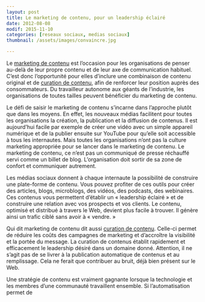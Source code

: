 ```yaml
---
layout: post
title: Le marketing de contenu, pour un leadership éclairé
date: 2012-08-08
modif: 2015-11-10
categories: [reseaux sociaux, medias sociaux]
thumbnail: /assets/images/convaincre.jpg

---
```


Le [marketing de contenu](roi "Le marketing de contenu est roi") est l’occasion pour les organisations de penser au-delà de leur propre contenu et de leur axe de communication habituel. C’est donc l’opportunité pour elles d’inclure une combinaison de contenu original et de [curation de contenu](la-curation-de-contenus-devient-de-plus-en-plus-populaire-en-marketing.html "La curation de contenus devient de plus en plus populaire en marketing"), afin de renforcer leur position auprès des consommateurs. Du travailleur autonome aux géants de l’industrie, les organisations de toutes tailles peuvent bénéficier du marketing de contenu.

Le défi de saisir le marketing de contenu s’incarne dans l’approche plutôt que dans les moyens. En effet, les nouveaux médias facilitent pour toutes les organisations la création, la publication et la diffusion de contenus. Il est aujourd’hui facile par exemple de créer une vidéo avec un simple appareil numérique et de la publier ensuite sur YouTube pour qu’elle soit accessible à tous les internautes. Mais toutes les organisations n’ont pas la culture marketing appropriée pour se lancer dans le marketing de contenu. Le marketing de contenu, ce n’est pas un communiqué de presse réchauffé servi comme un billet de blog. L’organisation doit sortir de sa zone de confort et communiquer autrement.

Les médias sociaux donnent à chaque internaute la possibilité de construire une plate-forme de contenu. Vous pouvez profiter de ces outils pour créer des articles, blogs, microblogs, des vidéos, des podcasts, des webinaires. Ces contenus vous permettent d’établir un « leadership éclairé » et de construire une relation avec vos prospects et vos clients. Le contenu, optimisé et distribué à travers le Web, devient plus facile à trouver. Il génère ainsi un trafic ciblé sans avoir à « vendre. »

Qui dit marketing de contenu dit aussi [curation de contenu](la-curation-de-contenus-devient-de-plus-en-plus-populaire-en-marketing.html "La curation de contenus devient de plus en plus populaire en marketing"). Celle-ci permet de réduire les coûts des campagnes de marketing et d’accroître la visibilité et la portée du message. La curation de contenus établit rapidement et efficacement le leadership désiré dans un domaine donné. Attention, il ne s’agit pas de se livrer à la publication automatique de contenus et au remplissage. Cela ne ferait que contribuer au bruit, déjà bien présent sur le Web.

Une stratégie de contenu est vraiment gagnante lorsque la technologie et les membres d’une communauté travaillent ensemble. Si l’automatisation permet de

